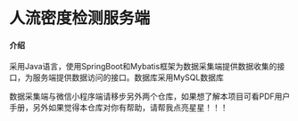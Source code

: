 # 人流密度检测服务端

#### 介绍
采用Java语言，使用SpringBoot和Mybatis框架为数据采集端提供数据收集的接口，为服务端提供数据访问的接口。数据库采用MySQL数据库

数据采集端与微信小程序端请移步另外两个仓库，如果想了解本项目可看PDF用户手册，另外如果觉得本仓库对你有帮助，请帮我点亮星星！！！


